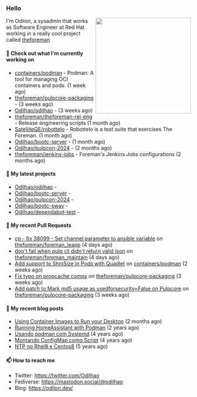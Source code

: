 ### Hello

<img align="right" src="https://avatars.githubusercontent.com/odilhao" width="260">

I'm Odilon, a sysadmin that works as Software Engineer at Red Hat working in a really cool project called [theforeman](https://theforeman.org/)

#### 👷 Check out what I'm currently working on

- [containers/podman](https://github.com/containers/podman) - Podman: A tool for managing OCI containers and pods. (1 week ago)
- [theforeman/pulpcore-packaging](https://github.com/theforeman/pulpcore-packaging) -  (3 weeks ago)
- [Odilhao/odilhao](https://github.com/Odilhao/odilhao) -  (3 weeks ago)
- [theforeman/theforeman-rel-eng](https://github.com/theforeman/theforeman-rel-eng) - Release engineering scripts (1 month ago)
- [SatelliteQE/robottelo](https://github.com/SatelliteQE/robottelo) - Robottelo is a test suite that exercises The Foreman. (1 month ago)
- [Odilhao/bootc-server](https://github.com/Odilhao/bootc-server) -  (1 month ago)
- [Odilhao/pulpcon-2024](https://github.com/Odilhao/pulpcon-2024) -  (2 months ago)
- [theforeman/jenkins-jobs](https://github.com/theforeman/jenkins-jobs) - Foreman&#39;s Jenkins Jobs configurations (2 months ago)

#### 🌱 My latest projects

- [Odilhao/odilhao](https://github.com/Odilhao/odilhao) - 
- [Odilhao/bootc-server](https://github.com/Odilhao/bootc-server) - 
- [Odilhao/pulpcon-2024](https://github.com/Odilhao/pulpcon-2024) - 
- [Odilhao/bootc-sway](https://github.com/Odilhao/bootc-sway) - 
- [Odilhao/dependabot-test](https://github.com/Odilhao/dependabot-test) - 

#### 🔨 My recent Pull Requests

- [cp - fix 38099 - Set channel parameter to ansible variable](https://github.com/theforeman/foreman_leapp/pull/152) on [theforeman/foreman_leapp](https://github.com/theforeman/foreman_leapp) (4 days ago)
- [don&#39;t fail when pulp cli didn&#39;t return valid json](https://github.com/theforeman/foreman_maintain/pull/970) on [theforeman/foreman_maintain](https://github.com/theforeman/foreman_maintain) (4 days ago)
- [Add support to ShmSize in Pods with Quadlet](https://github.com/containers/podman/pull/24899) on [containers/podman](https://github.com/containers/podman) (2 weeks ago)
- [Fix typo on propcache comps](https://github.com/theforeman/pulpcore-packaging/pull/1493) on [theforeman/pulpcore-packaging](https://github.com/theforeman/pulpcore-packaging) (3 weeks ago)
- [Add patch to Mark md5 usage as usedforsecurity=False on Pulpcore](https://github.com/theforeman/pulpcore-packaging/pull/1492) on [theforeman/pulpcore-packaging](https://github.com/theforeman/pulpcore-packaging) (3 weeks ago)

#### 📜 My recent blog posts

- [Using Container Images to Run your Desktop](https://odilon.dev/2024/10/29/building-a-desktop-with-bootc/) (2 months ago)
- [Running HomeAssistant with Podman](https://odilon.dev/2022/12/20/homeassistant-with-podman/) (2 years ago)
- [Usando podman com Systemd](https://odilon.dev/2020/06/30/usando-podman-com-systemd/) (4 years ago)
- [Montando ConfigMap como Script](https://odilon.dev/2020/03/08/montando-configmap-como-script/) (4 years ago)
- [NTP no Rhel8 e Centos8](https://odilon.dev/2019/09/17/2019-09-17-ntp-rhel8-centos8/) (5 years ago)


#### 📫 How to reach me

- Twitter: https://twitter.com/Odilhao
- Fediverse: https://mastodon.social/@odilhao
- Blog: https://odilon.dev/
